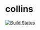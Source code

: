 # collins
[![Build Status](https://travis-ci.org/mikemimik/collins.svg?branch=dev-testing)](https://travis-ci.org/mikemimik/collins)